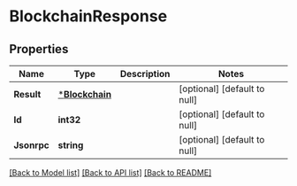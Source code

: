 # BlockchainResponse

## Properties
Name | Type | Description | Notes
------------ | ------------- | ------------- | -------------
**Result** | [***Blockchain**](Blockchain.md) |  | [optional] [default to null]
**Id** | **int32** |  | [optional] [default to null]
**Jsonrpc** | **string** |  | [optional] [default to null]

[[Back to Model list]](../README.md#documentation-for-models) [[Back to API list]](../README.md#documentation-for-api-endpoints) [[Back to README]](../README.md)

